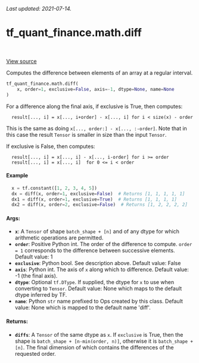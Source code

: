 <!--
This file is generated by a tool. Do not edit directly.
For open-source contributions the docs will be updated automatically.
-->

*Last updated: 2021-07-14.*

<div itemscope itemtype="http://developers.google.com/ReferenceObject">
<meta itemprop="name" content="tf_quant_finance.math.diff" />
<meta itemprop="path" content="Stable" />
</div>

# tf_quant_finance.math.diff

<!-- Insert buttons and diff -->

<table class="tfo-notebook-buttons tfo-api" align="left">
</table>

<a target="_blank" href="https://github.com/google/tf-quant-finance/blob/master/tf_quant_finance/math/diff_ops.py">View source</a>



Computes the difference between elements of an array at a regular interval.

```python
tf_quant_finance.math.diff(
    x, order=1, exclusive=False, axis=-1, dtype=None, name=None
)
```



<!-- Placeholder for "Used in" -->

For a difference along the final axis, if exclusive is True, then computes:

```
  result[..., i] = x[..., i+order] - x[..., i] for i < size(x) - order

```

This is the same as doing `x[..., order:] - x[..., :-order]`. Note that in
this case the result `Tensor` is smaller in size than the input `Tensor`.

If exclusive is False, then computes:

```
  result[..., i] = x[..., i] - x[..., i-order] for i >= order
  result[..., i] = x[..., i]  for 0 <= i < order

```

#### Example

```python
  x = tf.constant([1, 2, 3, 4, 5])
  dx = diff(x, order=1, exclusive=False)  # Returns [1, 1, 1, 1, 1]
  dx1 = diff(x, order=1, exclusive=True)  # Returns [1, 1, 1, 1]
  dx2 = diff(x, order=2, exclusive=False)  # Returns [1, 2, 2, 2, 2]
```

#### Args:


* <b>`x`</b>: A `Tensor` of shape `batch_shape + [n]` and of any dtype for which
  arithmetic operations are permitted.
* <b>`order`</b>: Positive Python int. The order of the difference to compute. `order =
  1` corresponds to the difference between successive elements.
  Default value: 1
* <b>`exclusive`</b>: Python bool. See description above.
  Default value: False
* <b>`axis`</b>: Python int. The axis of `x` along which to difference.
  Default value: -1 (the final axis).
* <b>`dtype`</b>: Optional `tf.DType`. If supplied, the dtype for `x` to use when
  converting to `Tensor`.
  Default value: None which maps to the default dtype inferred by TF.
* <b>`name`</b>: Python `str` name prefixed to Ops created by this class.
  Default value: None which is mapped to the default name 'diff'.


#### Returns:


* <b>`diffs`</b>: A `Tensor` of the same dtype as `x`. If `exclusive` is True,
  then the shape is `batch_shape + [n-min(order, n)]`, otherwise it is
  `batch_shape + [n]`. The final dimension of which contains the differences
  of the requested order.